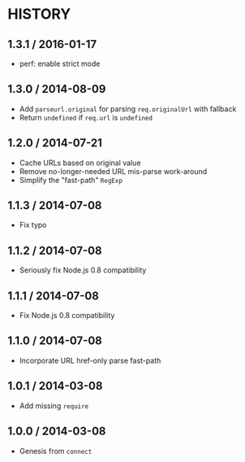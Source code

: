 # HISTORY

## 1.3.1 / 2016-01-17

* perf: enable strict mode

## 1.3.0 / 2014-08-09

* Add `parseurl.original` for parsing `req.originalUrl` with fallback
* Return `undefined` if `req.url` is `undefined`

## 1.2.0 / 2014-07-21

* Cache URLs based on original value
* Remove no-longer-needed URL mis-parse work-around
* Simplify the "fast-path" `RegExp`

## 1.1.3 / 2014-07-08

* Fix typo

## 1.1.2 / 2014-07-08

* Seriously fix Node.js 0.8 compatibility

## 1.1.1 / 2014-07-08

* Fix Node.js 0.8 compatibility

## 1.1.0 / 2014-07-08

* Incorporate URL href-only parse fast-path

## 1.0.1 / 2014-03-08

* Add missing `require`

## 1.0.0 / 2014-03-08

* Genesis from `connect`

